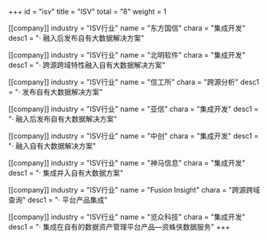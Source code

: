 +++
id = "isv"
title = "ISV"
total = "8"
weight = 1


[[company]]
industry = "ISV行业"
name = "东方国信"
chara = "集成开发"
desc1 = "· 融入后发布自有大数据解决方案"

[[company]]
industry = "ISV行业"
name = "北明软件"
chara = "集成开发"
desc1 = "· 跨源跨域特性融入自有大数据解决方案"

[[company]]
industry = "ISV行业"
name = "信工所"
chara = "跨源分析"
desc1 = "· 发布自有大数据解决方案"

[[company]]
industry = "ISV行业"
name = "亚信"
chara = "集成开发"
desc1 = "· 融入后发布自有大数据解决方案"

[[company]]
industry = "ISV行业"
name = "中创"
chara = "集成开发"
desc1 = "· 融入自有大数据解决方案"

[[company]]
industry = "ISV行业"
name = "神马信息"
chara = "集成开发"
desc1 = "· 集成并入自有大数据方案"

[[company]]
industry = "ISV行业"
name = "Fusion Insight"
chara = "跨源跨域查询"
desc1 = "· 平台产品集成"

[[company]]
industry = "ISV行业"
name = "览众科技"
chara = "集成开发"
desc1 = "· 集成在自有的数据资产管理平台产品—资蛛侠数据服务"
+++
